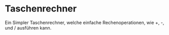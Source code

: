 # Taschenrechner
Ein Simpler Taschenrechner, welche einfache Rechenoperationen, wie +, -,  und / ausführen kann.
